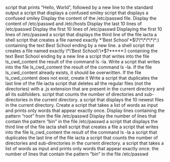 script that prints “Hello, World”, followed by a new line to the standard output
a script that displays a confused smiley
script that displays a confused smiley
Display the content of the /etc/passwd file.
Display the content of /etc/passwd and /etc/hosts
Display the last 10 lines of /etc/passwd
Display the first 10 lines of /etc/passwd
Displaying the first 10 lines of /etc/passwd
a script that displays the third line of the file iacta
a shell script that creates a file named exactly \*\'Best School\'\*$\?\*\*\*\*\*:) containing the text Best School ending by a new line.
a shell script that creates a file named exactly \*\'Best School\'\*$\?\*\*\*\*\*:) containing the text Best School ending by a new line
a script that writes into the file ls_cwd_content the result of the command ls -la.
Write a script that writes into the file ls_cwd_content the result of the command ls -la. If the file ls_cwd_content already exists, it should be overwritten. If the file ls_cwd_content does not exist, create it
Write a script that duplicates the last line of the file iacta
 script that deletes all the regular files (not the directories) with a .js extension that are present in the current directory and all its subfolders.
 script that counts the number of directories and sub-directories in the current directory.
 a script that displays the 10 newest files in the current directory.
Create a script that takes a list of words as input and prints only words that appear exactly once.
Display lines containing the pattern “root” from the file /etc/passwd
Display the number of lines that contain the pattern “bin” in the file /etc/passwd
a script that displays the third line of the file iacta
shell script that creates a file
 a script that writes into the file ls_cwd_content the result of the command ls -la
a script that duplicates the last line of the file iacta
 a script that counts the number of directories and sub-directories in the current directory.
 a script that takes a list of words as input and prints only words that appear exactly once.
the number of lines that contain the pattern “bin” in the file /etc/passwd
